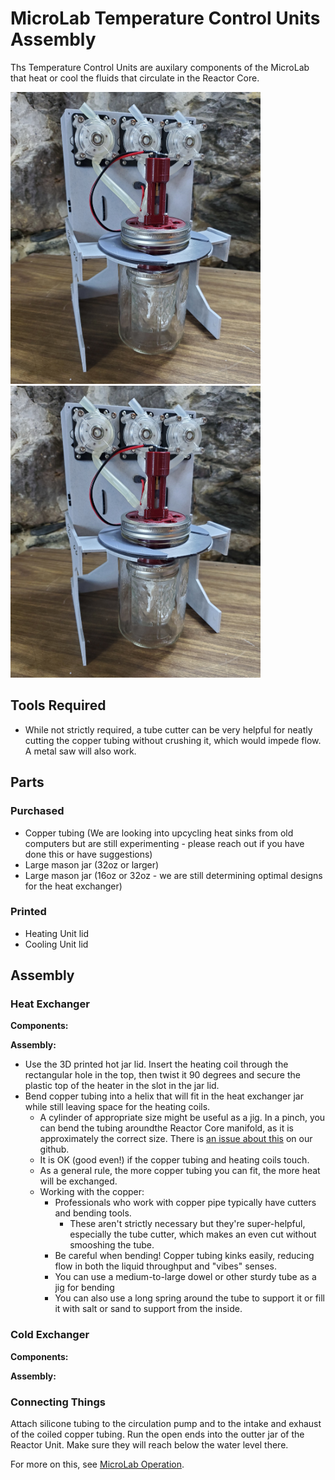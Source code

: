 # MicroLab Temperature Control Units Assembly

Ths Temperature Control Units are auxilary components of the MicroLab that heat or cool the fluids that circulate in the Reactor Core.

<IMG ALT="Temperature Control Units as raw parts" SRC="./media/reactor-unit/reactor-unit-assembled.jpg" WIDTH="400" />
<IMG ALT="Temperature Control Units fully assembled" SRC="./media/reactor-unit/reactor-unit-assembled.jpg" WIDTH="400" />


## Tools Required

- While not strictly required, a tube cutter can be very helpful for neatly cutting the copper tubing without crushing it, which would impede flow. A metal saw will also work.

## Parts

### Purchased

- Copper tubing (We are looking into upcycling heat sinks from old computers but are still experimenting - please reach out if you have done this or have suggestions)
- Large mason jar (32oz or larger)
- Large mason jar (16oz or 32oz - we are still determining optimal designs for the heat exchanger)

### Printed

- Heating Unit lid
- Cooling Unit lid

## Assembly

### Heat Exchanger

**Components:**

**Assembly:**

- Use the 3D printed hot jar lid. Insert the heating coil through the rectangular hole in the top, then twist it 90 degrees and secure the plastic top of the heater in the slot in the jar lid.
- Bend copper tubing into a helix that will fit in the heat exchanger jar while still leaving space for the heating coils.
  - A cylinder of appropriate size might be useful as a jig. In a pinch, you can bend the tubing aroundthe Reactor Core manifold, as it is approximately the correct size. There is [an issue about this](https://github.com/FourThievesVinegar/solderless-microlab/issues/136) on our github.
  - It is OK (good even!) if the copper tubing and heating coils touch.
  - As a general rule, the more copper tubing you can fit, the more heat will be exchanged.
  - Working with the copper:
    - Professionals who work with copper pipe typically have cutters and bending tools.
      - These aren't strictly necessary but they're super-helpful, especially the tube cutter, which makes an even cut without smooshing the tube.
    - Be careful when bending! Copper tubing kinks easily, reducing flow in both the liquid throughput and "vibes" senses.
    - You can use a medium-to-large dowel or other sturdy tube as a jig for bending
    - You can also use a long spring around the tube to support it or fill it with salt or sand to support from the inside.

### Cold Exchanger

**Components:**

**Assembly:**

### Connecting Things

Attach silicone tubing to the circulation pump and to the intake and exhaust of the coiled copper tubing. Run the open ends into the outter jar of the Reactor Unit. Make sure they will reach below the water level there.

For more on this, see [MicroLab Operation](/docs/operation.md).

